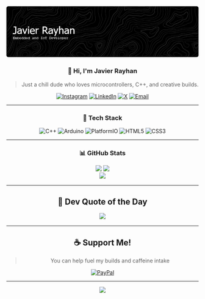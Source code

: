 <div align="center">
<img src="https://raw.githubusercontent.com/javierrayhan/javierrayhan/main/image/banner.png" alt="Header" />

<div align="center">

### 👋 Hi, I'm Javier Rayhan  
> Just a chill dude who loves microcontrollers, C++, and creative builds.

[![Instagram](https://img.shields.io/badge/Instagram-%23E4405F.svg?logo=Instagram&logoColor=white)](https://instagram.com/zv.cpp) [![LinkedIn](https://img.shields.io/badge/LinkedIn-%230077B5.svg?logo=linkedin&logoColor=white)](https://linkedin.com/in/javierrayhan28) [![X](https://img.shields.io/badge/X-black.svg?logo=X&logoColor=white)](https://x.com/zavieray_) [![Email](https://img.shields.io/badge/Email-D14836?logo=gmail&logoColor=white)](mailto:javrayhan2006@gmail.com)

</div>

---

### 🧠 Tech Stack
![C++](https://img.shields.io/badge/C++-%2300599C.svg?style=for-the-badge&logo=c%2B%2B&logoColor=white) ![Arduino](https://img.shields.io/badge/Arduino-00979D?style=for-the-badge&logo=Arduino&logoColor=white) ![PlatformIO](https://img.shields.io/badge/PlatformIO-%23222.svg?style=for-the-badge&logo=platformio&logoColor=%23f5822a) ![HTML5](https://img.shields.io/badge/HTML5-%23E34F26.svg?style=for-the-badge&logo=html5&logoColor=white) ![CSS3](https://img.shields.io/badge/CSS3-%231572B6.svg?style=for-the-badge&logo=css3&logoColor=white)

---

### 📊 GitHub Stats
<div align="center">
  <img src="https://github-readme-stats.vercel.app/api?username=javierrayhan&theme=dark&hide_border=false&count_private=true" height="160"/>
  <img src="https://github-readme-stats.vercel.app/api/top-langs/?username=javierrayhan&theme=dark&hide_border=false&layout=compact" height="160"/>
  <br>
  <img src="https://nirzak-streak-stats.vercel.app/?user=javierrayhan&theme=dark&hide_border=false"/>
</div>

---

## 💬 Dev Quote of the Day
<div align="center">
  <img src="https://quotes-github-readme.vercel.app/api?type=horizontal&theme=dark" />
</div>

---


## ☕ Support Me!
> You can help fuel my builds and caffeine intake

[![PayPal](https://img.shields.io/badge/Donate-PayPal-00457C?style=for-the-badge&logo=paypal&logoColor=white)](https://paypal.me/JavierRayhan)

---

<div align="center">
  <img src="https://visitcount.itsvg.in/api?id=javierrayhan&icon=0&color=0" />
</div>

<!-- Clean README made with love & caffeine by @javierrayhan -->

<!-- Proudly created with GPRM ( https://gprm.itsvg.in ) -->
<!--
**javierrayhan/javierrayhan** is a ✨ _special_ ✨ repository because its `README.md` (this file) appears on your GitHub profile.

Here are some ideas to get you started:

- 🔭 I’m currently working on ...
- 🌱 I’m currently learning ...
- 👯 I’m looking to collaborate on ...
- 🤔 I’m looking for help with ...
- 💬 Ask me about ...
- 📫 How to reach me: ...
- 😄 Pronouns: ...
- ⚡ Fun fact: ...
-->
